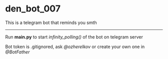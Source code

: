 # den_bot_007
This is a telegram bot that reminds you smth
***
Run **main.py** to start *infinity_polling()* of the bot on telegram server

Bot token is .gitignored, ask *@ozherelkov* or create your own one in *@BotFather*